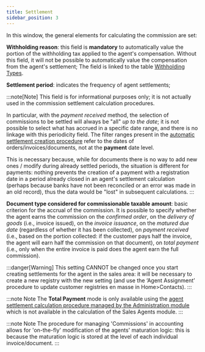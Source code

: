 ```yaml
---
title: Settlement 
sidebar_position: 3
---
```


In this window, the general elements for calculating the commission are set:

**Withholding reason**: this field is **mandatory** to automatically value the portion of the withholding tax applied to the agent's compensation. Without this field, it will not be possible to automatically value the compensation from the agent's settlement; The field is linked to the table [Withholding Types](/docs/configurations/tables/finance/withholding-tax-types).

**Settlement period**: indicates the frequency of agent settlements;

:::note[Note]
This field is for informational purposes only; it is not actually used in the commission settlement calculation procedures. 

In particular, with the *payment received* method, the selection of commissions to be settled will always be "all" *up to the date*; it is not possible to select what has accrued in a specific date range, and there is no linkage with this periodicity field.
The filter ranges present in the [automatic settlement creation procedure](/docs/sales/agents/procedures/automatic-generation-of-commission-settlement) refer to the dates of orders/invoices/documents, not at the **payment** date level.

This is necessary because, while for documents there is no way to add new ones / modify during already settled periods, the situation is different for payments: nothing prevents the creation of a payment with a registration date in a period already closed in an agent's settlement calculation (perhaps because banks have not been reconciled or an error was made in an old record), thus the data would be "lost" in subsequent calculations.
:::

**Document type considered for commissionable taxable amount**: basic criterion for the accrual of the commission. It is possible to specify whether the agent earns the commission on the *confirmed order*, on the *delivery of goods* (i.e., invoice issued), on the *invoice issuance*, on the *matured due date* (regardless of whether it has been collected), on *payment received* (i.e., based on the portion collected: if the customer pays half the invoice, the agent will earn half the commission on that document), on *total payment* (i.e., only when the entire invoice is paid does the agent earn the full commission).

:::danger[Warning]
This setting CANNOT be changed once you start creating settlements for the agent in the sales area: it will be necessary to create a new registry with the new setting (and use the ‘Agent Assignment’ procedure to update customer registries en masse in Home>Contacts).
:::


:::note Note
The **Total Payment** mode is only available using the [agent settlement calculation procedure managed by the Administration module](/docs/finance-area/professional-men/procedures/calculate-commissions) which is not available in the calculation of the Sales Agents module.
:::

:::note Note
The procedure for managing 'Commissions' in accounting allows for 'on-the-fly' modification of the agents' maturation logic: this is because the maturation logic is stored at the level of each individual invoice/document.
:::